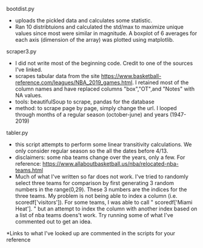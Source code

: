 bootdist.py

  - uploads the pickled data and calculates some statistic. 
  - Ran 10 distribtuions and calculated the std/max to maximize unique values since most were similar in magnitude. A boxplot of 6 averages for each axis (dimension of the array) was plotted using matplotlib.


scraper3.py 

   - I did not write most of the beginning code. Credit to one of the sources I've linked.
   - scrapes tabular data from the site https://www.basketball-reference.com/leagues/NBA_2019_games.html. I retained most of     the column names and have replaced columns "box","OT",and "Notes" with NA values.
   - tools: beautifulSoup to scrape, pandas for the database
   - method: to scrape page by page, simply change the url. I looped through months of a regular season (october-june) and years (1947-2019)


tabler.py

  - this script attempts to perform some linear transitivity calculations. We only consider regular season so the all the dates before 4/13.
  - disclaimers: some nba teams change over the years, only a few. For reference: https://www.allaboutbasketball.us/nba/relocated-nba-teams.html
  - Much of what I've written so far does not work. I've tried to randomly select three teams for comparison by first generating 3 random numbers in the range(0,29). These 3 numbers are the indices for the three teams. My problem is not being able to index a column (i.e. scoredf['visitors']). For some teams, I was able to call  "  scoredf['Miami Heat']. " but an attempt to index the column with another index based on a list of nba teams doens't work. Try running some of what I've commented out to get an idea.
    
    
 *Links to what I've looked up are commented in the scripts for your reference
